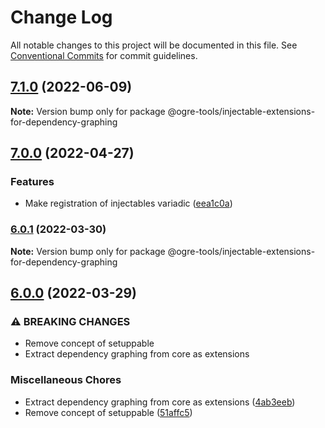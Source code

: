 # Change Log

All notable changes to this project will be documented in this file.
See [Conventional Commits](https://conventionalcommits.org) for commit guidelines.

## [7.1.0](https://github.com/ogre-works/ogre-tools/compare/v7.0.0...v7.1.0) (2022-06-09)

**Note:** Version bump only for package @ogre-tools/injectable-extensions-for-dependency-graphing





## [7.0.0](https://github.com/ogre-works/ogre-tools/compare/v6.0.1...v7.0.0) (2022-04-27)


### Features

* Make registration of injectables variadic ([eea1c0a](https://github.com/ogre-works/ogre-tools/commit/eea1c0af9944ff695d77bdc1a5b62a7e2fc87291))



### [6.0.1](https://github.com/ogre-works/ogre-tools/compare/v6.0.0...v6.0.1) (2022-03-30)

**Note:** Version bump only for package @ogre-tools/injectable-extensions-for-dependency-graphing





## [6.0.0](https://github.com/ogre-works/ogre-tools/compare/v5.2.0...v6.0.0) (2022-03-29)


### ⚠ BREAKING CHANGES

* Remove concept of setuppable
* Extract dependency graphing from core as extensions

### Miscellaneous Chores

* Extract dependency graphing from core as extensions ([4ab3eeb](https://github.com/ogre-works/ogre-tools/commit/4ab3eebd334bc8d0c7aecf3c762f676ae845dc30))
* Remove concept of setuppable ([51affc5](https://github.com/ogre-works/ogre-tools/commit/51affc58f0c3e69d3e8754bcf5505b79d03d7a43))
